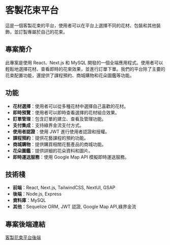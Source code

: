 # 客製花束平台

這是一個客製花束的平台，使用者可以在平台上選擇不同的花材、包裝和其他裝飾，並訂製專屬於自己的花束。

## 專案簡介

此專案是使用 React、Next.js 和 MySQL 開發的一個全端應用程式。使用者可以輕鬆地選擇花材、查看即時的花束效果，並進行訂單下單。我們的平台除了主要的花束配置功能，還提供了課程預約、商城購物和花朵圖鑑等功能。

## 功能

- **花材選擇**：使用者可以從多種花材中選擇自己喜歡的花材。
- **即時預覽**：使用者可以即時查看選擇的花材組合效果。
- **訂單管理**：包含訂單的建立、查看及管理功能。
- **支付集成**：支持綠界金流支付方式。
- **使用者認證**：使用 JWT 進行使用者認證和授權。
- **課程預約**：提供花藝課程的預約功能。
- **商城購物**：提供購買相關花藝產品的商城功能。
- **花朵圖鑑**：提供詳細的花朵資料和圖片。
- **即時運送服務**：使用 Google Map API 模擬即時運送服務。

## 技術棧

- **前端**：React, Next.js, TailwindCSS, NextUI, GSAP
- **後端**：Node.js, Express
- **資料庫**：MySQL
- **其他**：Sequelize ORM, JWT 認證, Google Map API,綠界金流

## 專案後端連結
[客製花束平台後端](https://github.com/Miminywang/Bloomify-node)





